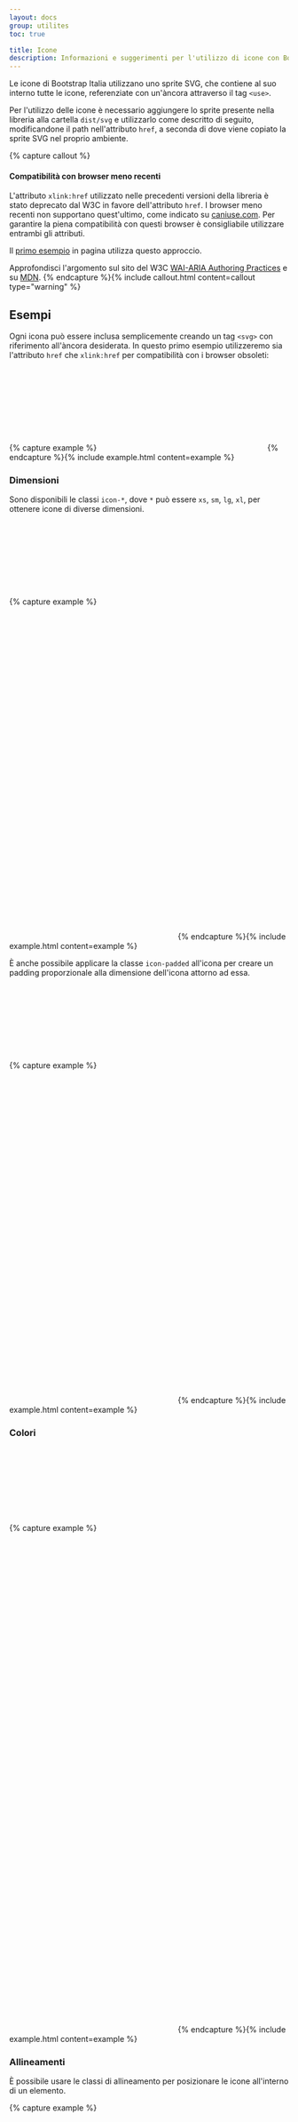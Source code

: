 ```yaml
---
layout: docs
group: utilites
toc: true

title: Icone
description: Informazioni e suggerimenti per l'utilizzo di icone con Bootstrap Italia.
---
```


Le icone di Bootstrap Italia utilizzano uno sprite SVG, che contiene al suo interno tutte le icone, referenziate con un'àncora attraverso il tag `<use>`.

Per l'utilizzo delle icone è necessario aggiungere lo sprite presente nella libreria alla cartella `dist/svg` e utilizzarlo come descritto di seguito, modificandone il path nell'attributo `href`, a seconda di dove viene copiato la sprite SVG nel proprio ambiente.

{% capture callout %}

#### Compatibilità con browser meno recenti

L'attributo `xlink:href` utilizzato nelle precedenti versioni della libreria è stato deprecato dal W3C in favore dell'attributo `href`. I browser meno recenti non supportano quest'ultimo, come indicato su [caniuse.com](https://caniuse.com/mdn-svg_elements_use_href). Per garantire la piena compatibilità con questi browser è consigliabile utilizzare entrambi gli attributi.

Il [primo esempio](#esempi) in pagina utilizza questo approccio.

Approfondisci l'argomento sul sito del W3C [WAI-ARIA Authoring Practices](https://www.w3.org/TR/SVG2/linking.html#XLinkRefAttrs) e su [MDN](https://developer.mozilla.org/en-US/docs/Web/SVG/Element/use#attributes).
{% endcapture %}{% include callout.html content=callout type="warning" %}

## Esempi

Ogni icona può essere inclusa semplicemente creando un tag `<svg>` con riferimento all'àncora desiderata. In questo primo esempio utilizzeremo sia l'attributo `href` che `xlink:href` per compatibilità con i browser obsoleti:

{% capture example %}
<svg class="icon"><use href="{{ site.baseurl }}/dist/svg/sprites.svg#it-tool" xlink:href="{{ site.baseurl }}/dist/svg/sprites.svg#it-tool"></use></svg>
{% endcapture %}{% include example.html content=example %}

### Dimensioni

Sono disponibili le classi `icon-*`, dove `*` può essere `xs`, `sm`, `lg`, `xl`, per ottenere icone di diverse dimensioni.

{% capture example %}
<svg class="bg-light icon icon-xs"><use href="{{ site.baseurl }}/dist/svg/sprites.svg#it-check-circle"></use></svg>
<svg class="bg-light icon icon-sm"><use href="{{ site.baseurl }}/dist/svg/sprites.svg#it-check-circle"></use></svg>
<svg class="bg-light icon"><use href="{{ site.baseurl }}/dist/svg/sprites.svg#it-check-circle"></use></svg>
<svg class="bg-light icon icon-lg"><use href="{{ site.baseurl }}/dist/svg/sprites.svg#it-check-circle"></use></svg>
<svg class="bg-light icon icon-xl"><use href="{{ site.baseurl }}/dist/svg/sprites.svg#it-check-circle"></use></svg>
{% endcapture %}{% include example.html content=example %}

È anche possibile applicare la classe `icon-padded` all'icona per creare un padding proporzionale alla dimensione dell'icona attorno ad essa.

{% capture example %}
<svg class="bg-light icon icon-xs icon-padded"><use href="{{ site.baseurl }}/dist/svg/sprites.svg#it-check-circle"></use></svg>
<svg class="bg-light icon icon-sm icon-padded"><use href="{{ site.baseurl }}/dist/svg/sprites.svg#it-check-circle"></use></svg>
<svg class="bg-light icon icon-padded"><use href="{{ site.baseurl }}/dist/svg/sprites.svg#it-check-circle"></use></svg>
<svg class="bg-light icon icon-lg icon-padded"><use href="{{ site.baseurl }}/dist/svg/sprites.svg#it-check-circle"></use></svg>
<svg class="bg-light icon icon-xl icon-padded"><use href="{{ site.baseurl }}/dist/svg/sprites.svg#it-check-circle"></use></svg>
{% endcapture %}{% include example.html content=example %}

### Colori

{% capture example %}
<svg class="icon icon-primary bg-light"><use href="{{ site.baseurl }}/dist/svg/sprites.svg#it-check-circle"></use></svg>
<svg class="icon icon-secondary bg-light"><use href="{{ site.baseurl }}/dist/svg/sprites.svg#it-check-circle"></use></svg>
<svg class="icon icon-success bg-light"><use href="{{ site.baseurl }}/dist/svg/sprites.svg#it-check-circle"></use></svg>
<svg class="icon icon-warning bg-light"><use href="{{ site.baseurl }}/dist/svg/sprites.svg#it-check-circle"></use></svg>
<svg class="icon icon-danger bg-light"><use href="{{ site.baseurl }}/dist/svg/sprites.svg#it-check-circle"></use></svg>
<svg class="icon icon-light bg-dark"><use href="{{ site.baseurl }}/dist/svg/sprites.svg#it-check-circle"></use></svg>
<svg class="icon icon-white bg-dark"><use href="{{ site.baseurl }}/dist/svg/sprites.svg#it-check-circle"></use></svg>
{% endcapture %}{% include example.html content=example %}

### Allineamenti

È possibile usare le classi di allineamento per posizionare le icone all'interno di un elemento.

{% capture example %}

<div style="line-height: 4em;">
  <svg class="bg-light icon align-bottom"><use href="{{ site.baseurl }}/dist/svg/sprites.svg#it-check-circle"></use></svg>
  <svg class="bg-light icon align-middle"><use href="{{ site.baseurl }}/dist/svg/sprites.svg#it-check-circle"></use></svg>
  <svg class="bg-light icon align-top"><use href="{{ site.baseurl }}/dist/svg/sprites.svg#it-check-circle"></use></svg>
</div>
{% endcapture %}{% include example.html content=example %}

### Lista delle icone disponibili

{% capture example %}

<div class="row">
  {% for icona in site.data.icons.regular %}
  <div class="col-12 col-md-6 col-lg-4">
    <svg class="icon"><use href="{{ site.baseurl }}/dist/svg/sprites.svg#{{icona}}"></use></svg> {{icona}}
  </div>{% endfor %}
</div>
<h4 class="mt-4">Social</h4>
<div class="row">
  {% for icona in site.data.icons.social %}
  <div class="col-12 col-md-6 col-lg-4">
    <svg class="icon"><use href="{{ site.baseurl }}/dist/svg/sprites.svg#{{icona}}"></use></svg> {{icona}}
  </div>{% endfor %}
</div>
<h4 class="mt-4">Extra</h4>
<div class="row">
  {% for icona in site.data.icons.extra %}
  <div class="col-12 col-md-6 col-lg-4">
    <svg class="icon"><use href="{{ site.baseurl }}/dist/svg/sprites.svg#{{icona}}"></use></svg> {{icona}}
  </div>{% endfor %}
</div>
{% endcapture %}{% include example.html content=example %}
